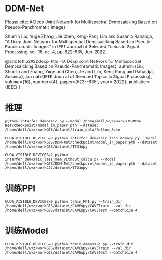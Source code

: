 # DDM-Net
Please cite: A Deep Joint Network for Multispectral Demosaicking Based on Pseudo-Panchromatic Images

Shumin Liu, Yuge Zhang, Jie Chen, Keng-Pang Lim and Susanto Rahardja, "A Deep Joint Network for Multispectral Demosaicking Based on Pseudo-Panchromatic Images," in IEEE Journal of Selected Topics in Signal Processing, vol. 16, no. 4, pp. 622-635, Jun. 2022.

@article{liu2022deep,
  title={A Deep Joint Network for Multispectral Demosaicking Based on Pseudo-Panchromatic Images},
  author={Liu, Shumin and Zhang, Yuge and Chen, Jie and Lim, Keng Pang and Rahardja, Susanto},
  journal={IEEE Journal of Selected Topics in Signal Processing},
  volume={16},
  number={4},
  pages={622--635},
  year={2022},
  publisher={IEEE}
}

# 推理

```
python interfer_demosaic.py --model /home/dell/wyz/workGJS/DDM-Net/checkpoint/model_in_paper.pth --dataset /home/dell/wyz/workGJS/dataset/train_data/Yellow_Rose
```

```
CUDA_VISIBLE_DEVICES=0 python interfer_demosaic_less_memory.py --model /home/dell/wyz/workGJS/DDM-Net/checkpoint/model_in_paper.pth --dataset /home/dell/wyz/workGJS/dataset/TT31npy
```

```
CUDA_VISIBLE_DEVICES=2 python interfer_demosaic_less_mem_without_calcu.py --model /home/dell/wyz/workGJS/DDM-Net/checkpoint/model_in_paper.pth --dataset /home/dell/wyz/workGJS/dataset/TT31npy
```

# 训练PPI
```
CUDA_VISIBLE_DEVICES=0 python train_PPI.py --train_dir /home/dell/wyz/workGJS/dataset/CAVEnpy/CAVETrain --val_dir /home/dell/wyz/workGJS/dataset/CAVEnpy/CAVETest --batchSize 4
```

# 训练Model
```
CUDA_VISIBLE_DEVICES=0 python train_demosaic.py --train_dir /home/dell/wyz/workGJS/dataset/CAVEnpy/CAVETrain --val_dir /home/dell/wyz/workGJS/dataset/CAVEnpy/CAVETest --batchSize 4
```